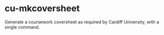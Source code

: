 # cu-mkcoversheet
Generate a coursework coversheet as required by Cardiff University, with a single command.
